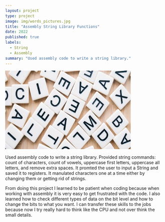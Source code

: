 ```yaml
---
layout: project
type: project
image: img/words_pictures.jpg
title: "Assembly String Library Functions"
date: 2022
published: true
labels:
  - String
  - Assembly
summary: "Used assembly code to write a string library."
---
```


<img class="img-fluid" src="../img/words_pictures.jpg" width="400" height="250">

Used assembly code to write a string library. Provided string commands: count of characters, count of vowels, uppercase first letters, uppercase all letters, and remove extra spaces. 
It promted the user to input a String and saved it to registers. It manulated characters one at a time either by changing them or getting rid of strings.

From doing this project I learned to be patient when coding because when working with assembly it is very easy to get frustrated with the code. I also learned how to check different types of data on the bit level and how to change the bits to what you want. I can transfer these skills to the jobs because now I try really hard to think like the CPU and not over think the small details.
